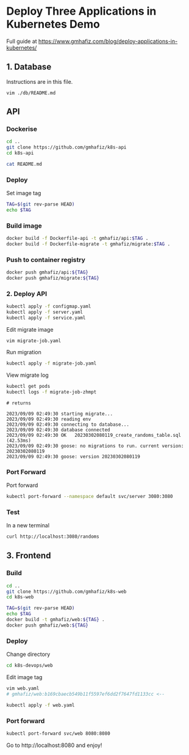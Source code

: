 # Deploy Three Applications in Kubernetes Demo

Full guide at https://www.gmhafiz.com/blog/deploy-applications-in-kubernetes/


## 1. Database

Instructions are in this file.

```shell
vim ./db/README.md
```

## API

### Dockerise

```sh
cd ..
git clone https://github.com/gmhafiz/k8s-api
cd k8s-api

cat README.md
```

### Deploy

Set image tag

```sh
TAG=$(git rev-parse HEAD)
echo $TAG
```

### Build image

```sh
docker build -f Dockerfile-api -t gmhafiz/api:$TAG .
docker build -f Dockerfile-migrate -t gmhafiz/migrate:$TAG .
```

### Push to container registry

```sh
docker push gmhafiz/api:${TAG}
docker push gmhafiz/migrate:${TAG}
```

### 2. Deploy API

```sh
kubectl apply -f configmap.yaml
kubectl apply -f server.yaml
kubectl apply -f service.yaml
```

Edit migrate image

```vim
vim migrate-job.yaml
```

Run migration

```sh
kubectl apply -f migrate-job.yaml
```
View migrate log

```sh
kubectl get pods
kubectl logs -f migrate-job-zhmpt
```

```
# returns

2023/09/09 02:49:30 starting migrate...
2023/09/09 02:49:30 reading env
2023/09/09 02:49:30 connecting to database... 
2023/09/09 02:49:30 database connected
2023/09/09 02:49:30 OK   20230302080119_create_randoms_table.sql (42.53ms)
2023/09/09 02:49:30 goose: no migrations to run. current version: 20230302080119
2023/09/09 02:49:30 goose: version 20230302080119
```

### Port Forward

Port forward

```sh
kubectl port-forward --namespace default svc/server 3080:3080
```


### Test

In a new terminal

```sh
curl http://localhost:3080/randoms
```


## 3. Frontend

### Build

```sh
cd ..
git clone https://github.com/gmhafiz/k8s-web
cd k8s-web

TAG=$(git rev-parse HEAD)
echo $TAG
docker build -t gmhafiz/web:${TAG} .
docker push gmhafiz/web:${TAG} 
```

### Deploy

Change directory

```sh
cd k8s-devops/web
```


Edit image tag

```sh
vim web.yaml
# gmhafiz/web:b169cbaecb549b11f5597ef6dd2f7647fd1133cc <--
```

```sh
kubectl apply -f web.yaml
```

### Port forward

```sh
kubectl port-forward svc/web 8080:8080
```

Go to http://localhost:8080 and enjoy!

